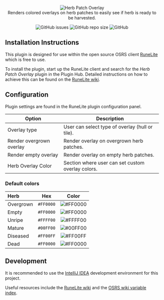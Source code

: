 <div style="text-align:center; margin-top:10px;">
  <div style="margin-bottom:-15px">    
    <img src="https://github.com/NODDZY/herbpatch-overlay/assets/40918636/5863b767-0a56-43a2-ad9d-5e04f8077947" alt="Herb Patch Overlay">
  </div>

  <p>Renders colored overlays on herb patches to easily see if herb is ready to be harvested.</p>

  <img alt="GitHub issues" src="https://img.shields.io/github/issues-raw/NODDZY/herbpatch-overlay">
  <img alt="GitHub repo size" src="https://img.shields.io/github/repo-size/NODDZY/herbpatch-overlay">
  <img alt="GitHub" src="https://img.shields.io/github/license/NODDZY/herbpatch-overlay">
</div>

## Installation Instructions

This plugin is designed for use within the open source OSRS client [RuneLite](https://runelite.net/) which is free to use.

To install the plugin, start up the RuneLite client and search for the *Herb Patch Overlay* plugin in the Plugin Hub.
Detailed instructions on how to achieve this can be found on the [RuneLite wiki](https://github.com/runelite/runelite/wiki/Information-about-the-Plugin-Hub).

## Configuration

Plugin settings are found in the RuneLite plugin configuration panel.

| Option                   | Description                                       |
|--------------------------|---------------------------------------------------|
| Overlay type             | User can select type of overlay (hull or tile).   |
| Render overgrown overlay | Render overlay on overgrown herb patches.         |
| Render empty overlay     | Render overlay on empty herb patches.             |
| Herb Overlay Color       | Section where user can set custom overlay colors. |

### Default colors

| Herb      |    Hex    |                        Color                         |
|:----------|:---------:|:----------------------------------------------------:|
| Overgrown | `#FF0000` | ![#FF0000](https://placehold.co/15x15/FF0000/FF0000) |
| Empty     | `#FF0000` | ![#FF0000](https://placehold.co/15x15/FF0000/FF0000) |
| Unripe    | `#FFFF00` | ![#FFFF00](https://placehold.co/15x15/FFFF00/FFFF00) |
| Mature    | `#00FF00` | ![#00FF00](https://placehold.co/15x15/00FF00/00FF00) |
| Diseased  | `#FF00FF` | ![#FF00FF](https://placehold.co/15x15/FF00FF/FF00FF) |
| Dead      | `#FF0000` | ![#FF0000](https://placehold.co/15x15/FF0000/FF0000) |

## Development

It is recommended to use the [IntelliJ IDEA](https://www.jetbrains.com/idea/) development environment for this project.

Useful resources include the [RuneLite wiki](https://github.com/runelite/runelite/wiki) and the [OSRS wiki variable index](https://oldschool.runescape.wiki/w/Property:Variable_index).
